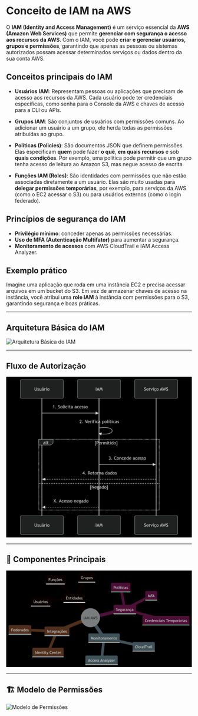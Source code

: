 # Conceito de IAM na AWS

O **IAM (Identity and Access Management)** é um serviço essencial da **AWS (Amazon Web Services)** que permite **gerenciar com segurança o acesso aos recursos da AWS**. Com o IAM, você pode **criar e gerenciar usuários, grupos e permissões**, garantindo que apenas as pessoas ou sistemas autorizados possam acessar determinados serviços ou dados dentro da sua conta AWS.

## Conceitos principais do IAM

- **Usuários IAM**: Representam pessoas ou aplicações que precisam de acesso aos recursos da AWS. Cada usuário pode ter credenciais específicas, como senha para o Console da AWS e chaves de acesso para a CLI ou APIs.

- **Grupos IAM**: São conjuntos de usuários com permissões comuns. Ao adicionar um usuário a um grupo, ele herda todas as permissões atribuídas ao grupo.

- **Políticas (Policies)**: São documentos JSON que definem permissões. Elas especificam **quem** pode fazer **o quê**, **em quais recursos** e sob **quais condições**. Por exemplo, uma política pode permitir que um grupo tenha acesso de leitura ao Amazon S3, mas negue acesso de escrita.

- **Funções IAM (Roles)**: São identidades com permissões que não estão associadas diretamente a um usuário. Elas são muito usadas para **delegar permissões temporárias**, por exemplo, para serviços da AWS (como o EC2 acessar o S3) ou para usuários externos (como o login federado).

## Princípios de segurança do IAM

- **Privilégio mínimo**: conceder apenas as permissões necessárias.
- **Uso de MFA (Autenticação Multifator)** para aumentar a segurança.
- **Monitoramento de acessos** com AWS CloudTrail e IAM Access Analyzer.

## Exemplo prático

Imagine uma aplicação que roda em uma instância EC2 e precisa acessar arquivos em um bucket do S3. Em vez de armazenar chaves de acesso na instância, você atribui uma **role IAM** à instância com permissões para o S3, garantindo segurança e boas práticas.

---


##  Arquitetura Básica do IAM
![ Arquitetura Básica do IAM](/images/Arquitetura%20Básica%20do%20IAM.png)

---

## Fluxo de Autorização
![CFluxo de Autorização](/images/Fluxo%20de%20Autorização%20iam.png)

---

## 🧩 Componentes Principais
![Componentes Principais](/images/Componentes%20Principais.png)


---

## 🏗️ Modelo de Permissões
![Modelo de Permissões](/images/Modelo%20de%20Permissões.png)

